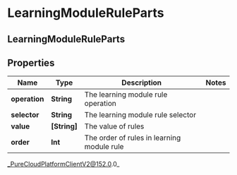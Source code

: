# LearningModuleRuleParts

## LearningModuleRuleParts

## Properties

|Name | Type | Description | Notes|
|------------ | ------------- | ------------- | -------------|
| **operation** | **String** | The learning module rule operation | |
| **selector** | **String** | The learning module rule selector | |
| **value** | **[String]** | The value of rules | |
| **order** | **Int** | The order of rules in learning module rule | |



_PureCloudPlatformClientV2@152.0.0_
